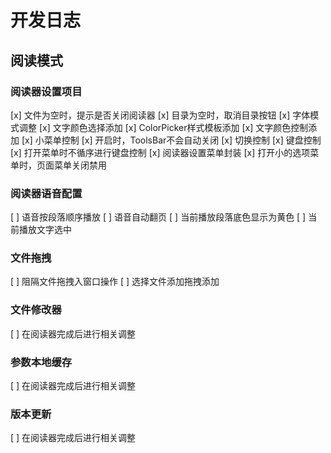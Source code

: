 
# 开发日志

## 阅读模式

### 阅读器设置项目

[x] 文件为空时，提示是否关闭阅读器
[x] 目录为空时，取消目录按钮
[x] 字体模式调整
[x] 文字颜色选择添加
  [x] ColorPicker样式模板添加
  [x] 文字颜色控制添加
[x] 小菜单控制
  [x] 开启时，ToolsBar不会自动关闭
  [x] 切换控制
[x] 键盘控制
  [x] 打开菜单时不循序进行键盘控制
[x] 阅读器设置菜单封装
[x] 打开小的选项菜单时，页面菜单关闭禁用

### 阅读器语音配置

[ ] 语音按段落顺序播放
[ ] 语音自动翻页
[ ] 当前播放段落底色显示为黄色
[ ] 当前播放文字选中

### 文件拖拽

[ ] 阻隔文件拖拽入窗口操作
[ ] 选择文件添加拖拽添加

### 文件修改器

[ ] 在阅读器完成后进行相关调整

### 参数本地缓存

[ ] 在阅读器完成后进行相关调整

### 版本更新

[ ] 在阅读器完成后进行相关调整